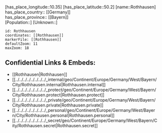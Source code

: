 ﻿---
location: [50.2,10.35] 
mapzoom: [7,12] 
mapmarker: city 
type: City
tags:
- geo/City


SpocWebEntityId: 33792
isDeleted: false
confidential: public

---
[has_place_longitude::10.35] 
[has_place_latitude::50.2] 
[name::Rothhausen] 
has_place_country:: [[Germany]]  
has_place_province:: [[Bayern]]  
[Population::] 
[Unknown::] 


```leaflet
id: Rothhausen
coordinates: [[Rothhausen]] 
markerFile: [[Rothhausen]] 
defaultZoom: 11 
maxZoom: 18
```


## Confidential Links & Embeds: 
- [[Rothhausen|Rothhausen]]  
- [[../../../../../../../../_internal/geo/Continent/Europe/Germany/West/Bayern/City/Rothhausen.internal|Rothhausen.internal]] 
- [[../../../../../../../../_protect/geo/Continent/Europe/Germany/West/Bayern/City/Rothhausen.protect|Rothhausen.protect]] 
- [[../../../../../../../../_private/geo/Continent/Europe/Germany/West/Bayern/City/Rothhausen.private|Rothhausen.private]] 
- [[../../../../../../../../_personal/geo/Continent/Europe/Germany/West/Bayern/City/Rothhausen.personal|Rothhausen.personal]] 
- [[../../../../../../../../_secret/geo/Continent/Europe/Germany/West/Bayern/City/Rothhausen.secret|Rothhausen.secret]] 
